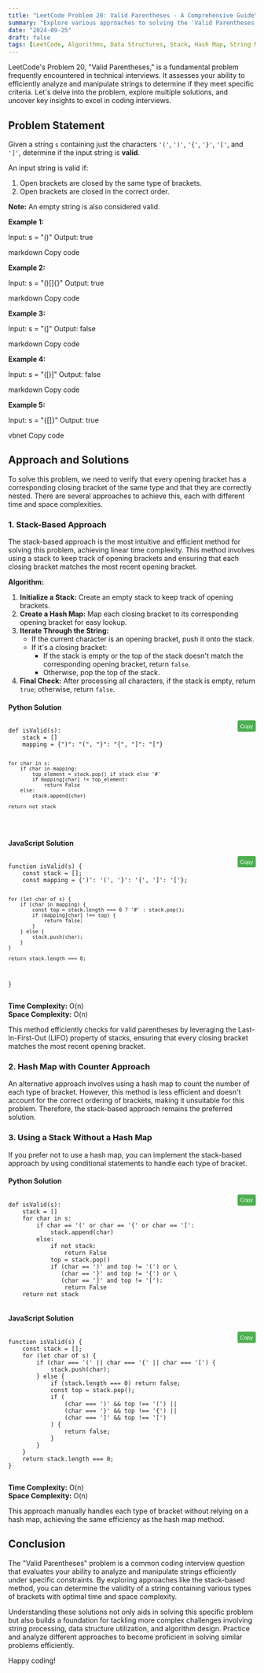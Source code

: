 ```yaml
---
title: "LeetCode Problem 20: Valid Parentheses - A Comprehensive Guide"
summary: "Explore various approaches to solving the 'Valid Parentheses' problem on LeetCode, including stack-based and hash map methods."
date: "2024-09-25"
draft: false
tags: [LeetCode, Algorithms, Data Structures, Stack, Hash Map, String Manipulation]
---
```


LeetCode's Problem 20, "Valid Parentheses," is a fundamental problem frequently encountered in technical interviews. It assesses your ability to efficiently analyze and manipulate strings to determine if they meet specific criteria. Let's delve into the problem, explore multiple solutions, and uncover key insights to excel in coding interviews.

## Problem Statement

Given a string `s` containing just the characters `'('`, `')'`, `'{'`, `'}'`, `'['`, and `']'`, determine if the input string is **valid**.

An input string is valid if:

1. Open brackets are closed by the same type of brackets.
2. Open brackets are closed in the correct order.

**Note:** An empty string is also considered valid.

**Example 1:**

Input: s = "()" Output: true

markdown
Copy code

**Example 2:**

Input: s = "()[]{}" Output: true

markdown
Copy code

**Example 3:**

Input: s = "(]" Output: false

markdown
Copy code

**Example 4:**

Input: s = "([)]" Output: false

markdown
Copy code

**Example 5:**

Input: s = "{[]}" Output: true

vbnet
Copy code

## Approach and Solutions

To solve this problem, we need to verify that every opening bracket has a corresponding closing bracket of the same type and that they are correctly nested. There are several approaches to achieve this, each with different time and space complexities.

### 1. Stack-Based Approach

The stack-based approach is the most intuitive and efficient method for solving this problem, achieving linear time complexity. This method involves using a stack to keep track of opening brackets and ensuring that each closing bracket matches the most recent opening bracket.

**Algorithm:**
1. **Initialize a Stack:** Create an empty stack to keep track of opening brackets.
2. **Create a Hash Map:** Map each closing bracket to its corresponding opening bracket for easy lookup.
3. **Iterate Through the String:**
    - If the current character is an opening bracket, push it onto the stack.
    - If it's a closing bracket:
        - If the stack is empty or the top of the stack doesn't match the corresponding opening bracket, return `false`.
        - Otherwise, pop the top of the stack.
4. **Final Check:** After processing all characters, if the stack is empty, return `true`; otherwise, return `false`.

#### Python Solution

<div class="code-container">
   <pre><code class="language-python">
def isValid(s):
    stack = []
    mapping = {")": "(", "}": "{", "]": "["}

    for char in s:
        if char in mapping:
            top_element = stack.pop() if stack else '#'
            if mapping[char] != top_element:
                return False
        else:
            stack.append(char)
    
    return not stack
</code></pre>
<button class="copy-button" onclick="copyCode(this)">Copy</button>
</div>

#### JavaScript Solution

<div class="code-container">
   <pre><code class="language-javascript">
function isValid(s) {
    const stack = [];
    const mapping = {')': '(', '}': '{', ']': '['};

    for (let char of s) {
        if (char in mapping) {
            const top = stack.length === 0 ? '#' : stack.pop();
            if (mapping[char] !== top) {
                return false;
            }
        } else {
            stack.push(char);
        }
    }
    
    return stack.length === 0;
}
</code></pre>
<button class="copy-button" onclick="copyCode(this)">Copy</button>
</div>

**Time Complexity:** O(n)  
**Space Complexity:** O(n)

This method efficiently checks for valid parentheses by leveraging the Last-In-First-Out (LIFO) property of stacks, ensuring that every closing bracket matches the most recent opening bracket.

### 2. Hash Map with Counter Approach

An alternative approach involves using a hash map to count the number of each type of bracket. However, this method is less efficient and doesn't account for the correct ordering of brackets, making it unsuitable for this problem. Therefore, the stack-based approach remains the preferred solution.

### 3. Using a Stack Without a Hash Map

If you prefer not to use a hash map, you can implement the stack-based approach by using conditional statements to handle each type of bracket.

#### Python Solution

<div class="code-container">
   <pre><code class="language-python">
def isValid(s):
    stack = []
    for char in s:
        if char == '(' or char == '{' or char == '[':
            stack.append(char)
        else:
            if not stack:
                return False
            top = stack.pop()
            if (char == ')' and top != '(') or \
               (char == '}' and top != '{') or \
               (char == ']' and top != '['):
                return False
    return not stack
    </code></pre>
   <button class="copy-button" onclick="copyCode(this)">Copy</button>
</div>

#### JavaScript Solution

<div class="code-container">
   <pre><code class="language-javascript">
function isValid(s) {
    const stack = [];
    for (let char of s) {
        if (char === '(' || char === '{' || char === '[') {
            stack.push(char);
        } else {
            if (stack.length === 0) return false;
            const top = stack.pop();
            if (
                (char === ')' && top !== '(') ||
                (char === '}' && top !== '{') ||
                (char === ']' && top !== '[')
            ) {
                return false;
            }
        }
    }
    return stack.length === 0;
}
    </code></pre>
   <button class="copy-button" onclick="copyCode(this)">Copy</button>
</div>

**Time Complexity:** O(n)  
**Space Complexity:** O(n)

This approach manually handles each type of bracket without relying on a hash map, achieving the same efficiency as the hash map method.

## Conclusion

The "Valid Parentheses" problem is a common coding interview question that evaluates your ability to analyze and manipulate strings efficiently under specific constraints. By exploring approaches like the stack-based method, you can determine the validity of a string containing various types of brackets with optimal time and space complexity.

Understanding these solutions not only aids in solving this specific problem but also builds a foundation for tackling more complex challenges involving string processing, data structure utilization, and algorithm design. Practice and analyze different approaches to become proficient in solving similar problems efficiently.

Happy coding!

<script>
function copyCode(button) {
   const code = button.previousElementSibling.innerText;
   navigator.clipboard.writeText(code).then(() => {
       button.innerText = 'Copied!';
       setTimeout(() => {
           button.innerText = 'Copy';
       }, 2000);
   }).catch(err => {
       console.error('Failed to copy: ', err);
   });
}
</script>

<style>
.code-container {
   position: relative;
   margin-bottom: 1em;
}

.copy-button {
   position: absolute;
   top: 0;
   right: 0;
   padding: 0.5em;
   background: #4CAF50;
   color: white;
   border: none;
   cursor: pointer;
   font-size: 0.8em;
   border-radius: 3px;
}

.copy-button:hover {
   background: #45a049;
}
</style>

